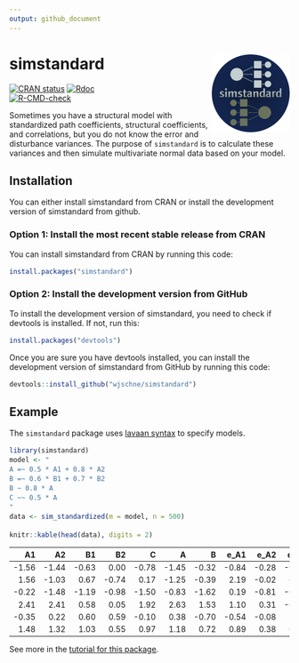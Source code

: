 ```yaml
---
output: github_document
---
```


<!-- README.md is generated from README.Rmd. Please edit that file -->



# simstandard <img src="man/figures/logo.png" align="right" height="140/"/>



<!-- badges: start -->
[![CRAN status](https://www.r-pkg.org/badges/version/simstandard)](https://cran.r-project.org/package=simstandard) [![Rdoc](https://www.rdocumentation.org/badges/version/simstandard)](https://www.rdocumentation.org/packages/simstandard)  
[![R-CMD-check](https://github.com/wjschne/simstandard/workflows/R-CMD-check/badge.svg)](https://github.com/wjschne/simstandard/actions)
<!-- badges: end -->



Sometimes you have a structural model with standardized path coefficients, structural coefficients, and correlations, but you do not know the error and disturbance variances. The purpose of `simstandard` is to calculate these variances and then simulate multivariate normal data based on your model.

## Installation

You can either install simstandard from CRAN or install the development version of simstandard from github.

### Option 1: Install the most recent stable release from CRAN

You can install simstandard from CRAN by running this code:


```r
install.packages("simstandard")
```

### Option 2: Install the development version from GitHub

To install the development version of simstandard, you need to check if devtools is installed. If not, run this:


```r
install.packages("devtools")
```

Once you are sure you have devtools installed, you can install the development version of simstandard from GitHub by running this code:


```r
devtools::install_github("wjschne/simstandard")
```

## Example

The `simstandard` package uses [lavaan syntax](https://lavaan.ugent.be/tutorial/syntax1.html) to specify models.


```r
library(simstandard)
model <- "
A =~ 0.5 * A1 + 0.8 * A2
B =~ 0.6 * B1 + 0.7 * B2
B ~ 0.8 * A
C ~~ 0.5 * A
"
data <- sim_standardized(m = model, n = 500)

knitr::kable(head(data), digits = 2)
```



|    A1|    A2|    B1|    B2|     C|     A|     B|  e_A1|  e_A2|  e_B1|  e_B2|   d_B|
|-----:|-----:|-----:|-----:|-----:|-----:|-----:|-----:|-----:|-----:|-----:|-----:|
| -1.56| -1.44| -0.63|  0.00| -0.78| -1.45| -0.32| -0.84| -0.28| -0.44|  0.22|  0.84|
|  1.56| -1.03|  0.67| -0.74|  0.17| -1.25| -0.39|  2.19| -0.02|  0.91| -0.46|  0.61|
| -0.22| -1.48| -1.19| -0.98| -1.50| -0.83| -1.62|  0.19| -0.81| -0.22|  0.15| -0.95|
|  2.41|  2.41|  0.58|  0.05|  1.92|  2.63|  1.53|  1.10|  0.31| -0.34| -1.03| -0.57|
| -0.35|  0.22|  0.60|  0.59| -0.10|  0.38| -0.70| -0.54| -0.08|  1.02|  1.08| -1.01|
|  1.48|  1.32|  1.03|  0.55|  0.97|  1.18|  0.72|  0.89|  0.38|  0.60|  0.05| -0.22|

See more in the [tutorial for this package](https://wjschne.github.io/simstandard/articles/simstandard_tutorial.html).
